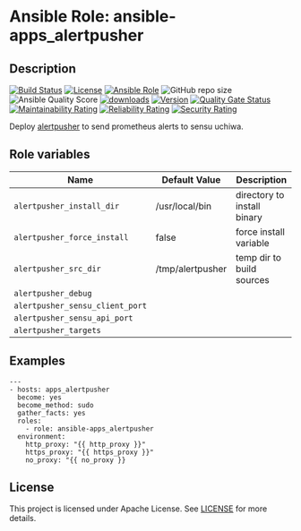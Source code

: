 # Ansible Role: ansible-apps_alertpusher

## Description

[![Build Status](https://travis-ci.com/lotusnoir/ansible-apps_alertpusher.svg?branch=master?style=flat)](https://travis-ci.com/lotusnoir/ansible-apps_alertpusher)
[![License](https://img.shields.io/badge/license-Apache--2.0-brightgreen?style=flat)](https://opensource.org/licenses/Apache-2.0)
[![Ansible Role](https://img.shields.io/badge/galaxy-apps_alertpusher-purple?style=flat)](https://galaxy.ansible.com/lotusnoir/apps_alertpusher)
![GitHub repo size](https://img.shields.io/github/repo-size/lotusnoir/ansible-apps_alertpusher?color=orange&style=flat)
![Ansible Quality Score](https://img.shields.io/ansible/quality/52300)
[![downloads](https://img.shields.io/ansible/role/d/52300)](https://galaxy.ansible.com/lotusnoir/apps_alertpusher)
[![Version](https://img.shields.io/github/release/lotusnoir/ansible-apps_alertpusher.svg)](https://github.com/lotusnoir/ansible-apps_alertpusher/releases/)
[![Quality Gate Status](https://sonarcloud.io/api/project_badges/measure?project=lotusnoir_ansible-apps_alertpusher&metric=alert_status)](https://sonarcloud.io/dashboard?id=lotusnoir_ansible-apps_alertpusher)
[![Maintainability Rating](https://sonarcloud.io/api/project_badges/measure?project=lotusnoir_ansible-apps_alertpusher&metric=sqale_rating)](https://sonarcloud.io/dashboard?id=lotusnoir_ansible-apps_alertpusher)
[![Reliability Rating](https://sonarcloud.io/api/project_badges/measure?project=lotusnoir_ansible-apps_alertpusher&metric=reliability_rating)](https://sonarcloud.io/dashboard?id=lotusnoir_ansible-apps_alertpusher)
[![Security Rating](https://sonarcloud.io/api/project_badges/measure?project=lotusnoir_ansible-apps_alertpusher&metric=security_rating)](https://sonarcloud.io/dashboard?id=lotusnoir_ansible-apps_alertpusher)

Deploy [alertpusher](https://github.com/lotusnoir/alertmanager-apps_alertpusher_sensu) to send prometheus alerts to sensu uchiwa.

## Role variables

| Name                            | Default Value    | Description                        |
| ------------------------------- | ---------------- | -----------------------------------|
| `alertpusher_install_dir`       | /usr/local/bin   | directory to install binary |
| `alertpusher_force_install`     | false            | force install variable |
| `alertpusher_src_dir`           | /tmp/alertpusher | temp dir to build sources |
| `alertpusher_debug`             |  | |
| `alertpusher_sensu_client_port` |  | |
| `alertpusher_sensu_api_port`    |  | |
| `alertpusher_targets`           |  | |

## Examples

	---
	- hosts: apps_alertpusher
	  become: yes
	  become_method: sudo
	  gather_facts: yes
	  roles:
	    - role: ansible-apps_alertpusher
	  environment: 
	    http_proxy: "{{ http_proxy }}"
	    https_proxy: "{{ https_proxy }}"
	    no_proxy: "{{ no_proxy }}

## License

This project is licensed under Apache License. See [LICENSE](/LICENSE) for more details.
